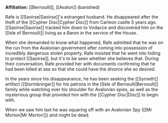**Affiliation:** [[Bernoulli]], [[Avalon]] (banished)

Rafe is [[Saoirse|Saoirse]]'s estranged husband.  He disappeared after the theft of the [[Cypher Disc|Cypher Disc]] from Carleon castle 5 years ago.  [[Saoirse|Saoirse]] tracked him down to Vodacce and discovered him on the [[Isle of Bernoulli]] living as a Baron in the service of the House.

When she demanded to know what happened, Rafe admitted that he was on the run from the Avalonian government after coming into possession of incredibly dangerous stolen property.  Rafe insisted that he went into hiding to protect [[Saoirse]], but it's to be seen whether she believes that.  During their conversation, Rafe provided her with documents confirming that he had been killed at sea so that she could have the divorce she so desired.

In the years since his disappearance, he has been seeking the [[Syrneth]] artifact [[Stormbringer]] for his patrons in the [[Isle of Bernoulli|Bernoulli]] family while watching over his shoulder for Avalonian spies, as well as the mysterious group that provided him with the [[Cypher Disc|Disc]] to begin with.

When we saw him last he was squaring off with an Avalonian Spy ([[Mr Morton|Mr Morton]]) and might be dead.